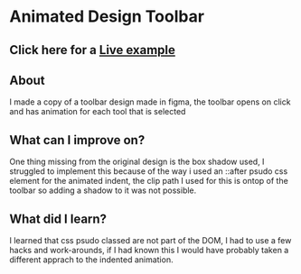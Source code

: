 # Animated Design Toolbar

## Click here for a [Live example](https://abaker14791.github.io/animated-toolbar/)

## About

I made a copy of a toolbar design made in figma, the toolbar opens on click and has animation for each tool that is selected

## What can I improve on?

One thing missing from the original design is the box shadow used, I struggled to implement this because of the way i used an ::after psudo css element for the animated indent, the clip path I used for this is ontop of the toolbar so adding a shadow to it was not possible.

## What did I learn?

I learned that css psudo classed are not part of the DOM, I had to use a few hacks and work-arounds, if I had known this I would have probably taken a different apprach to the indented animation.
